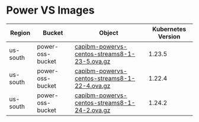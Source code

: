 # Power VS Images


| Region   | Bucket           | Object                                                          | Kubernetes Version |
|----------|------------------|-----------------------------------------------------------------|--------------------|
| us-south | power-oss-bucket | [capibm-powervs-centos-streams8-1-23-5.ova.gz][streams8-1-23-5] | 1.23.5             |
| us-south | power-oss-bucket | [capibm-powervs-centos-streams8-1-22-4.ova.gz][streams8-1-22-4] | 1.22.4             |
| us-south | power-oss-bucket | [capibm-powervs-centos-streams8-1-24-2.ova.gz][streams8-1-24-2] | 1.24.2             |



[streams8-1-24-2]: https://power-oss-bucket.s3.us-south.cloud-object-storage.appdomain.cloud/capibm-powervs-centos-streams8-1-24-2.ova.gz
[streams8-1-23-5]: https://power-oss-bucket.s3.us-south.cloud-object-storage.appdomain.cloud/capibm-powervs-centos-streams8-1-23-5.ova.gz
[streams8-1-22-4]: https://power-oss-bucket.s3.us-south.cloud-object-storage.appdomain.cloud/capibm-powervs-centos-streams8-1-22-4.ova.gz
